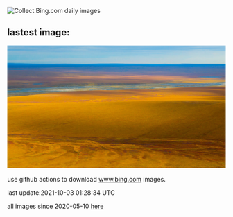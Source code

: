 ![Collect Bing.com daily images](https://github.com/counter2015/bing-daily-images/workflows/Collect%20Bing.com%20daily%20images/badge.svg)
## lastest image:
![](images/IvishakRiver.jpg)

use github actions to download www.bing.com images.

last update:2021-10-03 01:28:34 UTC

all images since 2020-05-10 [here](https://github.com/counter2015/bing-daily-images/tree/master/images) 
